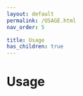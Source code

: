 ```yaml
---
layout: default
permalink: /USAGE.html
nav_order: 5

title: Usage
has_children: true
---
```


# Usage




